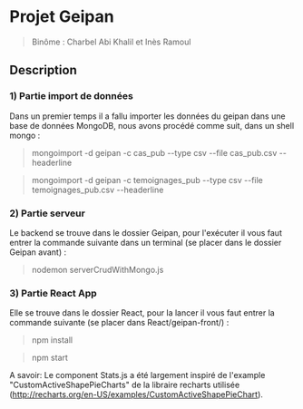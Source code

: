 # Projet Geipan
> Binôme : Charbel Abi Khalil et Inès Ramoul
## Description 
### 1) Partie import de données

Dans un premier temps il a fallu importer les données du geipan dans une base de données MongoDB, nous avons procédé comme suit, dans un shell mongo :

> mongoimport -d geipan -c cas_pub --type csv --file cas_pub.csv --headerline

> mongoimport -d geipan -c temoignages_pub --type csv --file temoignages_pub.csv --headerline

### 2) Partie serveur

Le backend se trouve dans le dossier Geipan, pour l'exécuter il vous faut entrer la commande suivante dans un terminal (se placer dans le dossier Geipan avant) :
> nodemon serverCrudWithMongo.js

### 3) Partie React App

Elle se trouve dans le dossier React, pour la lancer il vous faut entrer la commande suivante (se placer dans React/geipan-front/) :
> npm install

> npm start 

A savoir: Le component Stats.js a été largement inspiré de l'example "CustomActiveShapePieCharts" de la libraire recharts utilisée (http://recharts.org/en-US/examples/CustomActiveShapePieChart).
